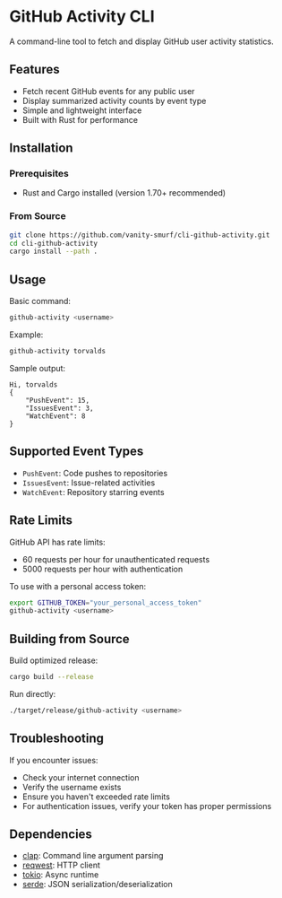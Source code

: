 # GitHub Activity CLI

A command-line tool to fetch and display GitHub user activity statistics.

## Features

- Fetch recent GitHub events for any public user
- Display summarized activity counts by event type
- Simple and lightweight interface
- Built with Rust for performance

## Installation

### Prerequisites

- Rust and Cargo installed (version 1.70+ recommended)

### From Source

```bash
git clone https://github.com/vanity-smurf/cli-github-activity.git
cd cli-github-activity
cargo install --path .
```

## Usage

Basic command:
```bash
github-activity <username>
```

Example:
```bash
github-activity torvalds
```

Sample output:
```text
Hi, torvalds
{
    "PushEvent": 15,
    "IssuesEvent": 3,
    "WatchEvent": 8
}
```

## Supported Event Types

- `PushEvent`: Code pushes to repositories
- `IssuesEvent`: Issue-related activities
- `WatchEvent`: Repository starring events

## Rate Limits

GitHub API has rate limits:
- 60 requests per hour for unauthenticated requests
- 5000 requests per hour with authentication

To use with a personal access token:
```bash
export GITHUB_TOKEN="your_personal_access_token"
github-activity <username>
```

## Building from Source

Build optimized release:
```bash
cargo build --release
```

Run directly:
```bash
./target/release/github-activity <username>
```

## Troubleshooting

If you encounter issues:
- Check your internet connection
- Verify the username exists
- Ensure you haven't exceeded rate limits
- For authentication issues, verify your token has proper permissions

## Dependencies

- [clap](https://crates.io/crates/clap): Command line argument parsing
- [reqwest](https://crates.io/crates/reqwest): HTTP client
- [tokio](https://crates.io/crates/tokio): Async runtime
- [serde](https://crates.io/crates/serde): JSON serialization/deserialization
